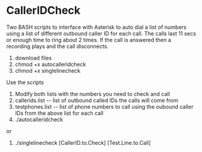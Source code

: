 # CallerIDCheck

Two BASH scripts to interface with Asterisk to auto dial a list of numbers using a list of different outbound caller ID for each call. The calls last 11 secs or enough time to ring about 2 times. If the call is answered then a recording plays and the call disconnects. 

1. download files
2. chmod +x autocalleridcheck
3. chmod +x singlelinecheck

Use the scripts

1. Modify both lists with the numbers you need to check and call
2. callerids.list -- list of outbound called IDs the calls will come from
3. testphones.list -- list of phone numbers to call using the oubound caller IDs from the above list for each call
4. ./autocalleridcheck

or

1. ./singlelinecheck [CallerID.to.Check] [Test.Line.to.Call]

